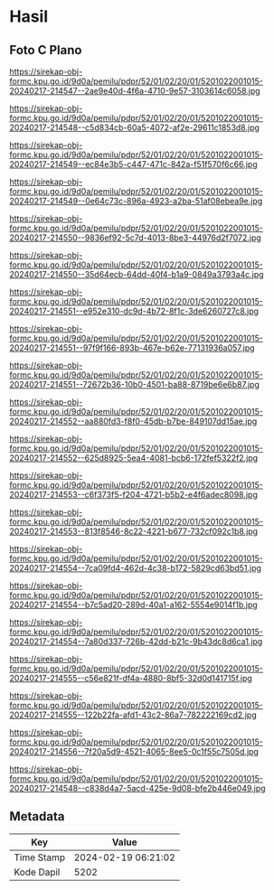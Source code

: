 # Hasil

## Foto C Plano

https://sirekap-obj-formc.kpu.go.id/9d0a/pemilu/pdpr/52/01/02/20/01/5201022001015-20240217-214547--2ae9e40d-4f6a-4710-9e57-3103614c6058.jpg

https://sirekap-obj-formc.kpu.go.id/9d0a/pemilu/pdpr/52/01/02/20/01/5201022001015-20240217-214548--c5d834cb-60a5-4072-af2e-29611c1853d8.jpg

https://sirekap-obj-formc.kpu.go.id/9d0a/pemilu/pdpr/52/01/02/20/01/5201022001015-20240217-214549--ec84e3b5-c447-471c-842a-f51f570f6c66.jpg

https://sirekap-obj-formc.kpu.go.id/9d0a/pemilu/pdpr/52/01/02/20/01/5201022001015-20240217-214549--0e64c73c-896a-4923-a2ba-51af08ebea9e.jpg

https://sirekap-obj-formc.kpu.go.id/9d0a/pemilu/pdpr/52/01/02/20/01/5201022001015-20240217-214550--9836ef92-5c7d-4013-8be3-44976d2f7072.jpg

https://sirekap-obj-formc.kpu.go.id/9d0a/pemilu/pdpr/52/01/02/20/01/5201022001015-20240217-214550--35d64ecb-64dd-40f4-b1a9-0849a3793a4c.jpg

https://sirekap-obj-formc.kpu.go.id/9d0a/pemilu/pdpr/52/01/02/20/01/5201022001015-20240217-214551--e952e310-dc9d-4b72-8f1c-3de6260727c8.jpg

https://sirekap-obj-formc.kpu.go.id/9d0a/pemilu/pdpr/52/01/02/20/01/5201022001015-20240217-214551--97f9f166-893b-467e-b62e-77131936a057.jpg

https://sirekap-obj-formc.kpu.go.id/9d0a/pemilu/pdpr/52/01/02/20/01/5201022001015-20240217-214551--72672b36-10b0-4501-ba88-8719be6e6b87.jpg

https://sirekap-obj-formc.kpu.go.id/9d0a/pemilu/pdpr/52/01/02/20/01/5201022001015-20240217-214552--aa880fd3-f8f0-45db-b7be-849107dd15ae.jpg

https://sirekap-obj-formc.kpu.go.id/9d0a/pemilu/pdpr/52/01/02/20/01/5201022001015-20240217-214552--625d8925-5ea4-4081-bcb6-172fef5322f2.jpg

https://sirekap-obj-formc.kpu.go.id/9d0a/pemilu/pdpr/52/01/02/20/01/5201022001015-20240217-214553--c6f373f5-f204-4721-b5b2-e4f6adec8098.jpg

https://sirekap-obj-formc.kpu.go.id/9d0a/pemilu/pdpr/52/01/02/20/01/5201022001015-20240217-214553--813f8546-8c22-4221-b677-732cf092c1b8.jpg

https://sirekap-obj-formc.kpu.go.id/9d0a/pemilu/pdpr/52/01/02/20/01/5201022001015-20240217-214554--7ca09fd4-462d-4c38-b172-5829cd63bd51.jpg

https://sirekap-obj-formc.kpu.go.id/9d0a/pemilu/pdpr/52/01/02/20/01/5201022001015-20240217-214554--b7c5ad20-289d-40a1-a162-5554e9014f1b.jpg

https://sirekap-obj-formc.kpu.go.id/9d0a/pemilu/pdpr/52/01/02/20/01/5201022001015-20240217-214554--7a80d337-726b-42dd-b21c-9b43dc8d6ca1.jpg

https://sirekap-obj-formc.kpu.go.id/9d0a/pemilu/pdpr/52/01/02/20/01/5201022001015-20240217-214555--c56e821f-df4a-4880-8bf5-32d0d141715f.jpg

https://sirekap-obj-formc.kpu.go.id/9d0a/pemilu/pdpr/52/01/02/20/01/5201022001015-20240217-214555--122b22fa-afd1-43c2-86a7-782222169cd2.jpg

https://sirekap-obj-formc.kpu.go.id/9d0a/pemilu/pdpr/52/01/02/20/01/5201022001015-20240217-214556--7f20a5d9-4521-4065-8ee5-0c1f55c7505d.jpg

https://sirekap-obj-formc.kpu.go.id/9d0a/pemilu/pdpr/52/01/02/20/01/5201022001015-20240217-214548--c838d4a7-5acd-425e-9d08-bfe2b446e049.jpg


## Metadata

| Key        | Value               |
| ---------- | ------------------- |
| Time Stamp | 2024-02-19 06:21:02 |
| Kode Dapil | 5202                |




